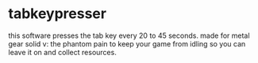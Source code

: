 # tabkeypresser
this software presses the tab key every 20 to 45 seconds. made for metal gear solid v: the phantom pain to keep your game from idling so you can leave it on and collect resources.
